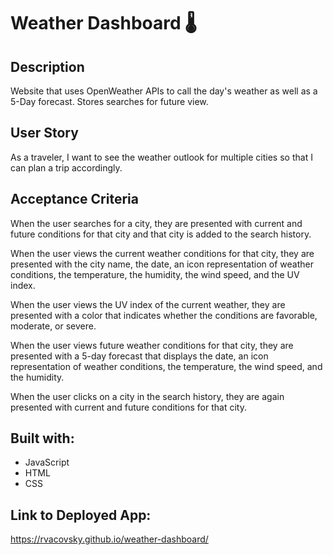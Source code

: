 # Weather Dashboard 🌡️

## Description

Website that uses OpenWeather APIs to call the day's weather as well as a 5-Day forecast. Stores searches for future view.

## User Story

As a traveler, I want to see the weather outlook for multiple cities so that I can plan a trip accordingly.

## Acceptance Criteria

When the user searches for a city, they are presented with current and future conditions for that city and that city is added to the search history.

When the user views the current weather conditions for that city, they are presented with the city name, the date, an icon representation of weather conditions, the temperature, the humidity, the wind speed, and the UV index.

When the user views the UV index of the current weather, they are presented with a color that indicates whether the conditions are favorable, moderate, or severe.

When the user views future weather conditions for that city, they are presented with a 5-day forecast that displays the date, an icon representation of weather conditions, the temperature, the wind speed, and the humidity.

When the user clicks on a city in the search history, they are again presented with current and future conditions for that city.

## Built with:

* JavaScript
* HTML
* CSS

## Link to Deployed App:

https://rvacovsky.github.io/weather-dashboard/


